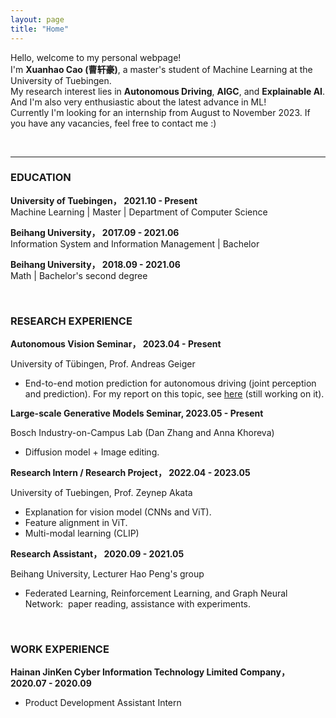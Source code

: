```yaml
---
layout: page
title: "Home"
---
```


Hello, welcome to my personal webpage!  
I'm **Xuanhao Cao (曹轩豪)**, a master's student of Machine Learning at the University of Tuebingen.  
My research interest lies in **Autonomous Driving**, **AIGC**, and **Explainable AI**.  And I'm also very enthusiastic about the latest advance in ML!  
Currently I'm looking for an internship from August to November 2023. If you have any vacancies, feel free to contact me :)

<br/>
<hr/>

### **EDUCATION**
**University of Tuebingen，      2021.10 - Present**    
Machine Learning | Master | Department of Computer Science 

**Beihang University，      2017.09 - 2021.06**    
Information System and Information Management | Bachelor


**Beihang University，      2018.09 - 2021.06**    
Math | Bachelor's second degree


<br/>

### **RESEARCH EXPERIENCE**
**Autonomous Vision Seminar，    2023.04 - Present**

University of Tübingen, Prof. Andreas Geiger
* End-to-end motion prediction for autonomous driving (joint perception and prediction).
For my report on this topic, see [here](https://drive.google.com/drive/folders/1K-JNJF6FgVsd3EubLFi3wqdkptTT-ivh?usp=sharing) (still working on it).


**Large-scale Generative Models Seminar,    2023.05 - Present**

Bosch Industry-on-Campus Lab (Dan Zhang and Anna Khoreva)    
* Diffusion model + Image editing.

**Research Intern / Research Project，    2022.04 - 2023.05**

University of Tuebingen, Prof. Zeynep Akata      
* Explanation for vision model (CNNs and ViT). 
* Feature alignment in ViT. 
* Multi-modal learning (CLIP)

**Research Assistant，    2020.09 - 2021.05**

Beihang University, Lecturer Hao Peng's group    
* Federated Learning, Reinforcement Learning, and Graph Neural Network:  paper reading, assistance with experiments.

<br/>

### **WORK EXPERIENCE**
**Hainan JinKen Cyber Information Technology Limited Company，       2020.07 - 2020.09** <br/>
* Product Development Assistant Intern



